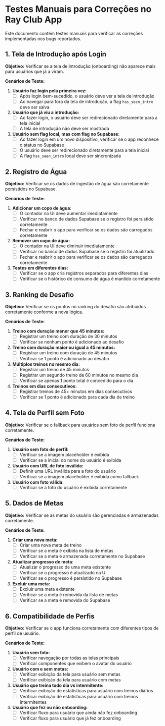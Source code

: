 # Testes Manuais para Correções no Ray Club App

Este documento contém testes manuais para verificar as correções implementadas nos bugs reportados.

## 1. Tela de Introdução após Login

**Objetivo:** Verificar se a tela de introdução (onboarding) não aparece mais para usuários que já a viram.

**Cenários de Teste:**

1. **Usuário faz login pela primeira vez:**
   - [ ] Após login bem-sucedido, o usuário deve ver a tela de introdução
   - [ ] Ao navegar para fora da tela de introdução, a flag `has_seen_intro` deve ser salva

2. **Usuário que já viu a introdução:**
   - [ ] Ao fazer login, o usuário deve ser redirecionado diretamente para a tela inicial
   - [ ] A tela de introdução não deve ser mostrada

3. **Usuário sem flag local, mas com flag no Supabase:**
   - [ ] Ao fazer login em um novo dispositivo, verificar se o app reconhece o status no Supabase
   - [ ] O usuário deve ser redirecionado diretamente para a tela inicial
   - [ ] A flag `has_seen_intro` local deve ser sincronizada

## 2. Registro de Água

**Objetivo:** Verificar se os dados de ingestão de água são corretamente persistidos no Supabase.

**Cenários de Teste:**

1. **Adicionar um copo de água:**
   - [ ] O contador na UI deve aumentar imediatamente
   - [ ] Verificar no banco de dados Supabase se o registro foi persistido corretamente
   - [ ] Fechar e reabrir o app para verificar se os dados são carregados corretamente

2. **Remover um copo de água:**
   - [ ] O contador na UI deve diminuir imediatamente
   - [ ] Verificar no banco de dados Supabase se o registro foi atualizado
   - [ ] Fechar e reabrir o app para verificar se os dados são carregados corretamente

3. **Testes em diferentes dias:**
   - [ ] Verificar se o app cria registros separados para diferentes dias
   - [ ] Verificar se o histórico de consumo de água é mantido corretamente

## 3. Ranking de Desafio

**Objetivo:** Verificar se os pontos no ranking do desafio são atribuídos corretamente conforme a nova lógica.

**Cenários de Teste:**

1. **Treino com duração menor que 45 minutos:**
   - [ ] Registrar um treino com duração de 30 minutos
   - [ ] Verificar se nenhum ponto é adicionado ao desafio

2. **Treino com duração maior ou igual a 45 minutos:**
   - [ ] Registrar um treino com duração de 45 minutos
   - [ ] Verificar se 1 ponto é adicionado ao desafio

3. **Múltiplos treinos no mesmo dia:**
   - [ ] Registrar um treino de 45 minutos
   - [ ] Registrar um segundo treino de 60 minutos no mesmo dia
   - [ ] Verificar se apenas 1 ponto total é concedido para o dia

4. **Treinos em dias consecutivos:**
   - [ ] Registrar treinos de 45+ minutos em dias consecutivos
   - [ ] Verificar se 1 ponto é adicionado para cada dia de treino

## 4. Tela de Perfil sem Foto

**Objetivo:** Verificar se o fallback para usuários sem foto de perfil funciona corretamente.

**Cenários de Teste:**

1. **Usuário sem foto de perfil:**
   - [ ] Verificar se a imagem placeholder é exibida
   - [ ] Verificar se a inicial do nome do usuário é exibida

2. **Usuário com URL de foto inválida:**
   - [ ] Definir uma URL inválida para a foto do usuário
   - [ ] Verificar se a imagem placeholder é exibida como fallback

3. **Usuário com foto válida:**
   - [ ] Verificar se a foto do usuário é exibida corretamente

## 5. Dados de Metas

**Objetivo:** Verificar se as metas do usuário são gerenciadas e armazenadas corretamente.

**Cenários de Teste:**

1. **Criar uma nova meta:**
   - [ ] Criar uma nova meta de treino
   - [ ] Verificar se a meta é exibida na lista de metas
   - [ ] Verificar se a meta é armazenada corretamente no Supabase

2. **Atualizar progresso de meta:**
   - [ ] Atualizar o progresso de uma meta existente
   - [ ] Verificar se o progresso é atualizado na UI
   - [ ] Verificar se o progresso é persistido no Supabase

3. **Excluir uma meta:**
   - [ ] Excluir uma meta existente
   - [ ] Verificar se a meta é removida da lista de metas
   - [ ] Verificar se a meta é removida do Supabase

## 6. Compatibilidade de Perfis

**Objetivo:** Verificar se o app funciona corretamente com diferentes tipos de perfil de usuário.

**Cenários de Teste:**

1. **Usuário sem foto:**
   - [ ] Verificar navegação por todas as telas principais
   - [ ] Verificar componentes que exibem o avatar do usuário

2. **Usuário com e sem metas:**
   - [ ] Verificar exibição da tela para usuário sem metas
   - [ ] Verificar exibição da tela para usuário com metas

3. **Usuário que treina todo dia vs intermitente:**
   - [ ] Verificar exibição de estatísticas para usuário com treinos diários
   - [ ] Verificar exibição de estatísticas para usuário com treinos intermitentes

4. **Usuário que fez ou não onboarding:**
   - [ ] Verificar fluxo para usuário que ainda não fez onboarding
   - [ ] Verificar fluxo para usuário que já fez onboarding 